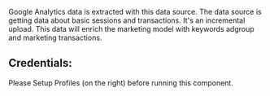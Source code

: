 Google Analytics data is extracted with this data source. The data source is getting data about basic sessions and transactions. It's an incremental upload. This data will enrich the marketing model with keywords adgroup and marketing transactions.

## Credentials:
Please Setup Profiles (on the right) before running this component.